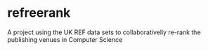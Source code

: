 # refreerank
A project using the UK REF data sets to collaborativelly re-rank the publishing venues in Computer Science
